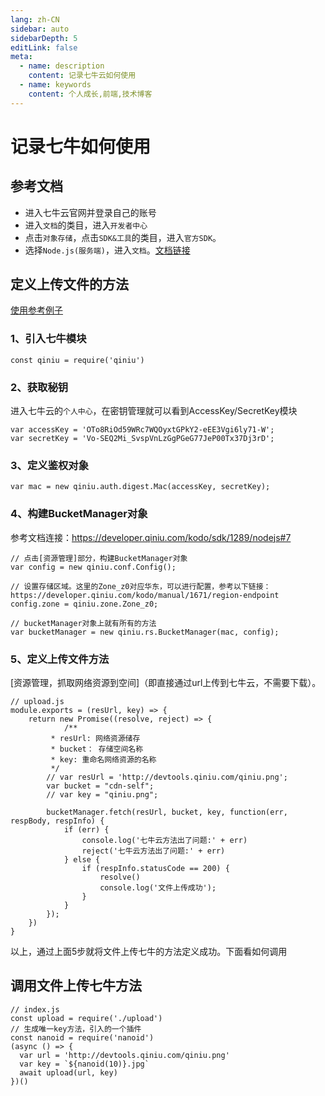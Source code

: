 ```yaml
---
lang: zh-CN
sidebar: auto
sidebarDepth: 5
editLink: false
meta:
  - name: description
    content: 记录七牛云如何使用
  - name: keywords
    content: 个人成长,前端,技术博客
---
```


# 记录七牛如何使用

## 参考文档
- 进入七牛云官网并登录自己的账号
- 进入`文档`的类目，进入`开发者中心`
- 点击`对象存储`，点击`SDK&工具`的类目，进入`官方SDK`。
- 选择`Node.js(服务端)`，进入`文档`。[文档链接](https://developer.qiniu.com/kodo/sdk/1289/nodejs)



## 定义上传文件的方法
[使用参考例子](https://github.com/cute1baby/koa/blob/master/wechat/public/day02/04/server/qiniu/index.js)

### 1、引入七牛模块
```
const qiniu = require('qiniu')
```

### 2、获取秘钥
进入七牛云的`个人中心`，在密钥管理就可以看到AccessKey/SecretKey模块
```
var accessKey = 'OTo8RiOd59WRc7WQOyxtGPkY2-eEE3Vgi6ly71-W';
var secretKey = 'Vo-SEQ2Mi_SvspVnLzGgPGeG77JeP00Tx37Dj3rD';
```

### 3、定义鉴权对象
```
var mac = new qiniu.auth.digest.Mac(accessKey, secretKey);
```

### 4、构建BucketManager对象
参考文档连接：https://developer.qiniu.com/kodo/sdk/1289/nodejs#7
```
// 点击[资源管理]部分，构建BucketManager对象
var config = new qiniu.conf.Config();

// 设置存储区域。这里的Zone_z0对应华东，可以进行配置，参考以下链接：https://developer.qiniu.com/kodo/manual/1671/region-endpoint
config.zone = qiniu.zone.Zone_z0;

// bucketManager对象上就有所有的方法
var bucketManager = new qiniu.rs.BucketManager(mac, config);
```

### 5、定义上传文件方法
[资源管理，抓取网络资源到空间]（即直接通过url上传到七牛云，不需要下载）。
```
// upload.js
module.exports = (resUrl, key) => {
    return new Promise((resolve, reject) => {
            /**
         * resUrl: 网络资源储存
         * bucket： 存储空间名称
         * key: 重命名网络资源的名称
         */
        // var resUrl = 'http://devtools.qiniu.com/qiniu.png';
        var bucket = "cdn-self";
        // var key = "qiniu.png";

        bucketManager.fetch(resUrl, bucket, key, function(err, respBody, respInfo) {
            if (err) {
                console.log('七牛云方法出了问题:' + err)
                reject('七牛云方法出了问题:' + err)
            } else {
                if (respInfo.statusCode == 200) {
                    resolve()
                    console.log('文件上传成功');
                }
            }
        });
    })
}
```
以上，通过上面5步就将文件上传七牛的方法定义成功。下面看如何调用



## 调用文件上传七牛方法
```
// index.js
const upload = require('./upload')
// 生成唯一key方法，引入的一个插件
const nanoid = require('nanoid')
(async () => {
  var url = 'http://devtools.qiniu.com/qiniu.png'
  var key = `${nanoid(10)}.jpg`
  await upload(url, key)
})()
```
